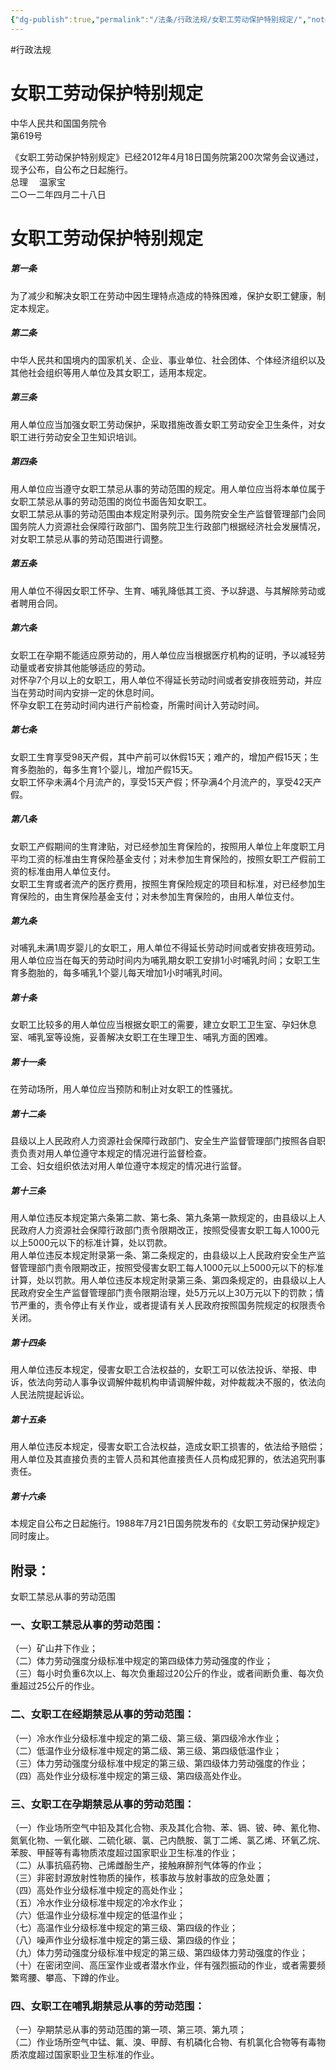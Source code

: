 ```yaml
---
{"dg-publish":true,"permalink":"/法条/行政法规/女职工劳动保护特别规定/","noteIcon":"","created":"2025-03-04T14:22:21.325+08:00"}
---
```


#行政法规 

# 女职工劳动保护特别规定

中华人民共和国国务院令  
第619号

《女职工劳动保护特别规定》已经2012年4月18日国务院第200次常务会议通过，现予公布，自公布之日起施行。  
总理 　温家宝  
二○一二年四月二十八日

# 女职工劳动保护特别规定

##### 第一条

为了减少和解决女职工在劳动中因生理特点造成的特殊困难，保护女职工健康，制定本规定。 

##### 第二条

中华人民共和国境内的国家机关、企业、事业单位、社会团体、个体经济组织以及其他社会组织等用人单位及其女职工，适用本规定。  

##### 第三条

用人单位应当加强女职工劳动保护，采取措施改善女职工劳动安全卫生条件，对女职工进行劳动安全卫生知识培训。 

##### 第四条

用人单位应当遵守女职工禁忌从事的劳动范围的规定。用人单位应当将本单位属于女职工禁忌从事的劳动范围的岗位书面告知女职工。  
女职工禁忌从事的劳动范围由本规定附录列示。国务院安全生产监督管理部门会同国务院人力资源社会保障行政部门、国务院卫生行政部门根据经济社会发展情况，对女职工禁忌从事的劳动范围进行调整。  

##### 第五条

用人单位不得因女职工怀孕、生育、哺乳降低其工资、予以辞退、与其解除劳动或者聘用合同。  

##### 第六条

女职工在孕期不能适应原劳动的，用人单位应当根据医疗机构的证明，予以减轻劳动量或者安排其他能够适应的劳动。  
对怀孕7个月以上的女职工，用人单位不得延长劳动时间或者安排夜班劳动，并应当在劳动时间内安排一定的休息时间。  
怀孕女职工在劳动时间内进行产前检查，所需时间计入劳动时间。  

##### 第七条

女职工生育享受98天产假，其中产前可以休假15天；难产的，增加产假15天；生育多胞胎的，每多生育1个婴儿，增加产假15天。  
女职工怀孕未满4个月流产的，享受15天产假；怀孕满4个月流产的，享受42天产假。  

##### 第八条

女职工产假期间的生育津贴，对已经参加生育保险的，按照用人单位上年度职工月平均工资的标准由生育保险基金支付；对未参加生育保险的，按照女职工产假前工资的标准由用人单位支付。  
女职工生育或者流产的医疗费用，按照生育保险规定的项目和标准，对已经参加生育保险的，由生育保险基金支付；对未参加生育保险的，由用人单位支付。  

##### 第九条

对哺乳未满1周岁婴儿的女职工，用人单位不得延长劳动时间或者安排夜班劳动。  
用人单位应当在每天的劳动时间内为哺乳期女职工安排1小时哺乳时间；女职工生育多胞胎的，每多哺乳1个婴儿每天增加1小时哺乳时间。  

##### 第十条

女职工比较多的用人单位应当根据女职工的需要，建立女职工卫生室、孕妇休息室、哺乳室等设施，妥善解决女职工在生理卫生、哺乳方面的困难。  

##### 第十一条

在劳动场所，用人单位应当预防和制止对女职工的性骚扰。

##### 第十二条

县级以上人民政府人力资源社会保障行政部门、安全生产监督管理部门按照各自职责负责对用人单位遵守本规定的情况进行监督检查。  
工会、妇女组织依法对用人单位遵守本规定的情况进行监督。  

##### 第十三条

用人单位违反本规定第六条第二款、第七条、第九条第一款规定的，由县级以上人民政府人力资源社会保障行政部门责令限期改正，按照受侵害女职工每人1000元以上5000元以下的标准计算，处以罚款。  
用人单位违反本规定附录第一条、第二条规定的，由县级以上人民政府安全生产监督管理部门责令限期改正，按照受侵害女职工每人1000元以上5000元以下的标准计算，处以罚款。用人单位违反本规定附录第三条、第四条规定的，由县级以上人民政府安全生产监督管理部门责令限期治理，处5万元以上30万元以下的罚款；情节严重的，责令停止有关作业，或者提请有关人民政府按照国务院规定的权限责令关闭。  

##### 第十四条

用人单位违反本规定，侵害女职工合法权益的，女职工可以依法投诉、举报、申诉，依法向劳动人事争议调解仲裁机构申请调解仲裁，对仲裁裁决不服的，依法向人民法院提起诉讼。  

##### 第十五条

用人单位违反本规定，侵害女职工合法权益，造成女职工损害的，依法给予赔偿；用人单位及其直接负责的主管人员和其他直接责任人员构成犯罪的，依法追究刑事责任。  

##### 第十六条

本规定自公布之日起施行。1988年7月21日国务院发布的《女职工劳动保护规定》同时废止。

## 附录：

女职工禁忌从事的劳动范围

### 一、女职工禁忌从事的劳动范围：
（一）矿山井下作业；  
（二）体力劳动强度分级标准中规定的第四级体力劳动强度的作业；  
（三）每小时负重6次以上、每次负重超过20公斤的作业，或者间断负重、每次负重超过25公斤的作业。  
### 二、女职工在经期禁忌从事的劳动范围：
（一）冷水作业分级标准中规定的第二级、第三级、第四级冷水作业；  
（二）低温作业分级标准中规定的第二级、第三级、第四级低温作业；  
（三）体力劳动强度分级标准中规定的第三级、第四级体力劳动强度的作业；  
（四）高处作业分级标准中规定的第三级、第四级高处作业。  
### 三、女职工在孕期禁忌从事的劳动范围：
（一）作业场所空气中铅及其化合物、汞及其化合物、苯、镉、铍、砷、氰化物、氮氧化物、一氧化碳、二硫化碳、氯、己内酰胺、氯丁二烯、氯乙烯、环氧乙烷、苯胺、甲醛等有毒物质浓度超过国家职业卫生标准的作业；  
（二）从事抗癌药物、己烯雌酚生产，接触麻醉剂气体等的作业；  
（三）非密封源放射性物质的操作，核事故与放射事故的应急处置；  
（四）高处作业分级标准中规定的高处作业；  
（五）冷水作业分级标准中规定的冷水作业；  
（六）低温作业分级标准中规定的低温作业；  
（七）高温作业分级标准中规定的第三级、第四级的作业；  
（八）噪声作业分级标准中规定的第三级、第四级的作业；  
（九）体力劳动强度分级标准中规定的第三级、第四级体力劳动强度的作业；  
（十）在密闭空间、高压室作业或者潜水作业，伴有强烈振动的作业，或者需要频繁弯腰、攀高、下蹲的作业。  
### 四、女职工在哺乳期禁忌从事的劳动范围：
（一）孕期禁忌从事的劳动范围的第一项、第三项、第九项；  
（二）作业场所空气中锰、氟、溴、甲醇、有机磷化合物、有机氯化合物等有毒物质浓度超过国家职业卫生标准的作业。